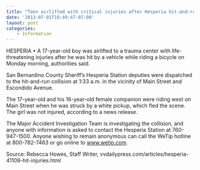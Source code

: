 ```yaml
---
title: "Teen airlifted with critical injuries after Hesperia hit-and-run"
date: '2013-07-01T18:49:47-07:00'
layout: post
categories:
    - Information
---
```


HESPERIA • A 17-year-old boy was airlifted to a trauma center with life-threatening injuries after he was hit by a vehicle while riding a bicycle on Monday morning, authorities said.  
  
San Bernardino County Sheriff’s Hesperia Station deputies were dispatched to the hit-and-run collision at 1:33 a.m. in the vicinity of Main Street and Escondido Avenue.

The 17-year-old and his 16-year-old female companion were riding west on Main Street when he was struck by a white pickup, which fled the scene. The girl was not injured, according to a news release.

The Major Accident Investigation Team is investigating the collision, and anyone with information is asked to contact the Hesperia Station at 760-947-1500. Anyone wishing to remain anonymous can call the WeTip hotline at 800-782-7463 or go online to www.wetip.com.

Source: Rebecca Howes, Staff Writer, vvdailypress.com/articles/hesperia-41109-hit-injuries.html